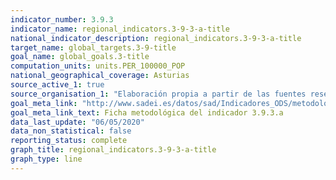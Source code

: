```yaml
---
indicator_number: 3.9.3
indicator_name: regional_indicators.3-9-3-a-title
national_indicator_description: regional_indicators.3-9-3-a-title
target_name: global_targets.3-9-title
goal_name: global_goals.3-title
computation_units: units.PER_100000_POP
national_geographical_coverage: Asturias
source_active_1: true
source_organisation_1: "Elaboración propia a partir de las fuentes reseñadas en la ficha metodológica."
goal_meta_link: "http://www.sadei.es/datos/sad/Indicadores_ODS/metodologia/3.9.3.a.pdf"
goal_meta_link_text: Ficha metodológica del indicador 3.9.3.a
data_last_update: "06/05/2020"
data_non_statistical: false
reporting_status: complete
graph_title: regional_indicators.3-9-3-a-title
graph_type: line
---
```

